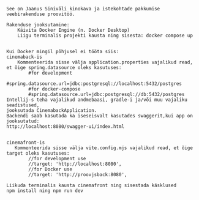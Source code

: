     See on Jaanus Siniväli kinokava ja istekohtade pakkumise veebirakenduse proovitöö.
    
    Rakenduse jooksutamine:
        Käivita Docker Engine (n. Docker Desktop)
        Liigu terminalis projekti kausta ning sisesta: docker compose up 

        
    Kui Docker mingil põhjusel ei tööta siis:
    cinemaback-is
        Kommenteerida sisse välja application.properties vajalikud read, et õige spring.datasource oleks kasutuses:
            #for development
            #spring.datasource.url=jdbc:postgresql://localhost:5432/postgres
            #for docker-compose
            #spring.datasource.url=jdbc:postgresql://db:5432/postgres
    Intellij-s teha vajalikud andmebaasi, gradle-i ja/või muu vajaliku seadistused,
    jooksutada CinemabackApplication.
    Backendi saab kasutada ka iseseisvalt kasutades swaggerit,kui app on jooksutatud:
    http://localhost:8080/swagger-ui/index.html
    
    
    cinemafront-is
       Kommenteerida sisse välja vite.config.mjs vajalikud read, et õige target oleks kasutuses:
            //for development use
            //target: 'http://localhost:8080',
            //for Docker use
            //target: 'http://proovjsback:8080',
    
    Liikuda terminalis kausta cinemafront ning sisestada käsklused 
    npm install ning npm run dev 
